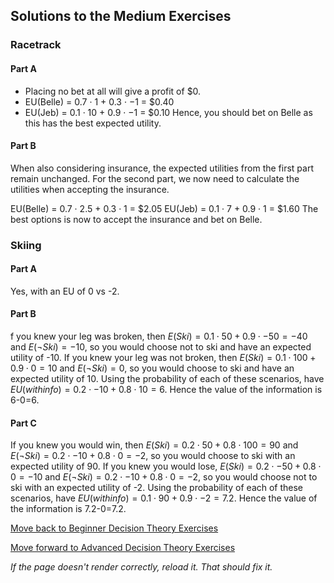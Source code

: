 ## Solutions to the Medium Exercises

### Racetrack
#### Part A
- Placing no bet at all will give a profit of $0.
- EU(Belle) = 0.7 · 1 + 0.3 · −1 = $0.40
- EU(Jeb) = 0.1 · 10 + 0.9 · −1 = $0.10
Hence, you should bet on Belle as this has the best expected utility.

#### Part B
When also considering insurance, the expected utilities from the first part remain unchanged. For the second
part, we now need to calculate the utilities when accepting the insurance.

EU(Belle) = 0.7 · 2.5 + 0.3 · 1 = $2.05
EU(Jeb) = 0.1 · 7 + 0.9 · 1 = $1.60
The best options is now to accept the insurance and bet on Belle.

### Skiing
#### Part A
Yes, with an EU of 0 vs -2.

#### Part B
f you knew your leg was broken, then $E(Ski)=0.1\cdot50+0.9\cdot -50=-40$ and $E(\neg Ski)=-10$, so you would choose not to ski and have an expected utility of -10. If you knew your leg was not broken, then $E(Ski)=0.1\cdot100+0.9\cdot0=10$  and $E(\neg Ski)=0$, so you would choose to ski and have an expected utility of 10. Using the probability of each of these scenarios, have $EU(withinfo)=0.2\cdot-10+0.8\cdot10=6$. Hence the value of the information is 6-0=6.

#### Part C
If you knew you would win, then $E(Ski)=0.2\cdot50+0.8\cdot100=90$  and $E(\neg Ski)=0.2\cdot-10+0.8\cdot0=-2$, so you would choose to ski with an expected utility of 90. If you knew you would lose, $E(Ski)=0.2\cdot-50+0.8\cdot0=-10$ and $E(\neg Ski)=0.2\cdot-10+0.8\cdot0=-2$, so you would choose not to ski with an expected utility of -2. Using the probability of each of these scenarios, have $EU(withinfo)=0.1\cdot90+0.9\cdot-2=7.2$. Hence the value of the information is 7.2-0=7.2.



[Move back to Beginner Decision Theory Exercises](https://github.com/UMdecisionsupport/DecisionSupport2023/blob/main/DecisionTheory/Beginner.md)

[Move forward to Advanced Decision Theory Exercises](https://github.com/UMdecisionsupport/DecisionSupport2023/blob/main/DecisionTheory/Advanced.md)

*If the page doesn't render correctly, reload it. That should fix it.*
